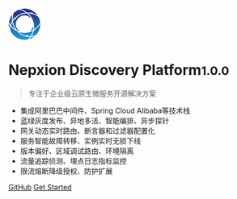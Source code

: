 ![logo](_media/Logo64.png)

# Nepxion Discovery Platform<small>1.0.0</small>

> 专注于企业级云原生微服务开源解决方案
- 集成阿里巴巴中间件、Spring Cloud Alibaba等技术栈
- 蓝绿灰度发布、异地多活、智能编排、异步探针
- 网关动态实时路由、断言器和过滤器配置化
- 服务智能故障转移、实例实时无损下线
- 版本偏好、区域调试路由、环境隔离
- 流量追踪侦测、埋点日志指标监控
- 限流熔断降级授权、防护扩展

[GitHub](https://github.com/Nepxion/DiscoveryPlatform/)
[Get Started](#Discovery【探索】云原生微服务解决方案)